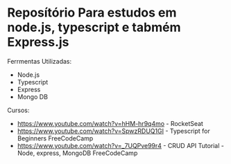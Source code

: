 # Reposítório Para estudos em node.js, typescript e tabmém Express.js

Ferrmentas Utilizadas:
- Node.js
- Typescript
- Express
- Mongo DB

Cursos:
- https://www.youtube.com/watch?v=hHM-hr9q4mo - RocketSeat
- https://www.youtube.com/watch?v=SpwzRDUQ1GI - Typescript for Beginners FreeCodeCamp
- https://www.youtube.com/watch?v=_7UQPve99r4 - CRUD API Tutorial - Node, express, MongoDB FreeCodeCamp
